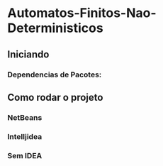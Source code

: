 # Automatos-Finitos-Nao-Deterministicos

## Iniciando

### Dependencias de Pacotes:

## Como rodar o projeto

### NetBeans



### Intelljidea



### Sem IDEA





